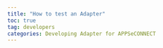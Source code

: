 ```yaml
---
title: "How to test an Adapter"
toc: true
tag: developers
categories: Developing Adapter for APPSeCONNECT
---
```

